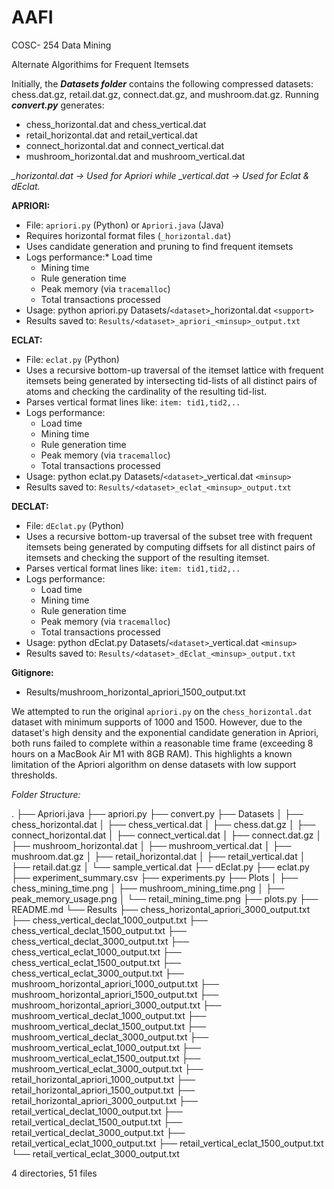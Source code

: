 # AAFI

COSC- 254 Data Mining

Alternate Algorithims for Frequent Itemsets

Initially, the ***Datasets folder*** contains the following compressed datasets: chess.dat.gz, retail.dat.gz, connect.dat.gz, and mushroom.dat.gz. Running ***convert.py*** generates:

* chess_horizontal.dat and chess_vertical.dat
* retail_horizontal.dat and retail_vertical.dat
* connect_horizontal.dat and connect_vertical.dat
* mushroom_horizontal.dat and mushroom_vertical.dat

*_horizontal.dat → Used for Apriori while _vertical.dat → Used for Eclat & dEclat.*

**APRIORI:**

* File: `apriori.py` (Python) or `Apriori.java` (Java)
* Requires horizontal format files (`_horizontal.dat`)
* Uses candidate generation and pruning to find frequent itemsets
* Logs performance:* Load time
  * Mining time
  * Rule generation time
  * Peak memory (via `tracemalloc`)
  * Total transactions processed
* Usage: python apriori.py Datasets/`<dataset>`_horizontal.dat `<support>`
* Results saved to: `Results/<dataset>_apriori_<minsup>_output.txt`

**ECLAT:**

* File: `eclat.py` (Python)
* Uses a recursive bottom-up traversal of the itemset lattice with frequent itemsets being generated by intersecting tid-lists of all distinct pairs of atoms and checking the cardinality of the resulting tid-list.
* Parses vertical format lines like: `item: tid1,tid2,..`
* Logs performance:
  * Load time
  * Mining time
  * Rule generation time
  * Peak memory (via `tracemalloc`)
  * Total transactions processed
* Usage: python eclat.py Datasets/`<dataset>`_vertical.dat `<minsup>`
* Results saved to: `Results/<dataset>_eclat_<minsup>_output.txt`

**DECLAT:**

* File: `dEclat.py` (Python)
* Uses a recursive bottom-up traversal of the subset tree with frequent itemsets being generated by computing diffsets for all distinct pairs of itemsets and checking the support of the resulting itemset.
* Parses vertical format lines like: `item: tid1,tid2,..`
* Logs performance:
  * Load time
  * Mining time
  * Rule generation time
  * Peak memory (via `tracemalloc`)
  * Total transactions processed
* Usage: python dEclat.py Datasets/`<dataset>`_vertical.dat `<minsup>`
* Results saved to: `Results/<dataset>_dEclat_<minsup>_output.txt`

**Gitignore:**

* Results/mushroom_horizontal_apriori_1500_output.txt

We attempted to run the original `apriori.py` on the `chess_horizontal.dat` dataset with minimum supports of 1000 and 1500. However, due to the dataset's high density and the exponential candidate generation in Apriori, both runs failed to complete within a reasonable time frame (exceeding 8 hours on a MacBook Air M1 with 8GB RAM). This highlights a known limitation of the Apriori algorithm on dense datasets with low support thresholds.


*Folder Structure:*

.
├── Apriori.java
├── apriori.py
├── convert.py
├── Datasets
│   ├── chess_horizontal.dat
│   ├── chess_vertical.dat
│   ├── chess.dat.gz
│   ├── connect_horizontal.dat
│   ├── connect_vertical.dat
│   ├── connect.dat.gz
│   ├── mushroom_horizontal.dat
│   ├── mushroom_vertical.dat
│   ├── mushroom.dat.gz
│   ├── retail_horizontal.dat
│   ├── retail_vertical.dat
│   ├── retail.dat.gz
│   └── sample_vertical.dat
├── dEclat.py
├── eclat.py
├── experiment_summary.csv
├── experiments.py
├── Plots
│   ├── chess_mining_time.png
│   ├── mushroom_mining_time.png
│   ├── peak_memory_usage.png
│   └── retail_mining_time.png
├── plots.py
├── README.md
└── Results
    ├── chess_horizontal_apriori_3000_output.txt
    ├── chess_vertical_declat_1000_output.txt
    ├── chess_vertical_declat_1500_output.txt
    ├── chess_vertical_declat_3000_output.txt
    ├── chess_vertical_eclat_1000_output.txt
    ├── chess_vertical_eclat_1500_output.txt
    ├── chess_vertical_eclat_3000_output.txt
    ├── mushroom_horizontal_apriori_1000_output.txt
    ├── mushroom_horizontal_apriori_1500_output.txt
    ├── mushroom_horizontal_apriori_3000_output.txt
    ├── mushroom_vertical_declat_1000_output.txt
    ├── mushroom_vertical_declat_1500_output.txt
    ├── mushroom_vertical_declat_3000_output.txt
    ├── mushroom_vertical_eclat_1000_output.txt
    ├── mushroom_vertical_eclat_1500_output.txt
    ├── mushroom_vertical_eclat_3000_output.txt
    ├── retail_horizontal_apriori_1000_output.txt
    ├── retail_horizontal_apriori_1500_output.txt
    ├── retail_horizontal_apriori_3000_output.txt
    ├── retail_vertical_declat_1000_output.txt
    ├── retail_vertical_declat_1500_output.txt
    ├── retail_vertical_declat_3000_output.txt
    ├── retail_vertical_eclat_1000_output.txt
    ├── retail_vertical_eclat_1500_output.txt
    └── retail_vertical_eclat_3000_output.txt

4 directories, 51 files
